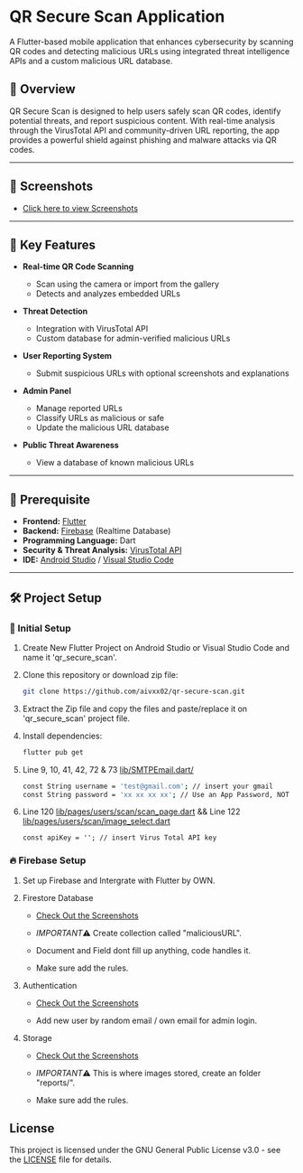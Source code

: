 # QR Secure Scan Application

A Flutter-based mobile application that enhances cybersecurity by scanning QR codes and detecting malicious URLs using integrated threat intelligence APIs and a custom malicious URL database.

## 📱 Overview

QR Secure Scan is designed to help users safely scan QR codes, identify potential threats, and report suspicious content. With real-time analysis through the VirusTotal API and community-driven URL reporting, the app provides a powerful shield against phishing and malware attacks via QR codes.

---

## 📸 Screenshots

- [Click here to view Screenshots](screenshots/app-images/)

----

## 🚨 Key Features

- **Real-time QR Code Scanning**

  - Scan using the camera or import from the gallery
  - Detects and analyzes embedded URLs
- **Threat Detection**

  - Integration with VirusTotal API
  - Custom database for admin-verified malicious URLs
- **User Reporting System**

  - Submit suspicious URLs with optional screenshots and explanations
- **Admin Panel**

  - Manage reported URLs
  - Classify URLs as malicious or safe
  - Update the malicious URL database
- **Public Threat Awareness**

  - View a database of known malicious URLs

---

## 🧱 Prerequisite

- **Frontend:** [Flutter](https://docs.flutter.dev/get-started/install/windows/desktop/)
- **Backend:** [Firebase](https://firebase.google.com/) (Realtime Database)
- **Programming Language:** Dart
- **Security & Threat Analysis:** [VirusTotal API](https://www.virustotal.com/gui/home/upload/)
- **IDE:** [Android Studio](https://developer.android.com/studio/) / [Visual Studio Code](https://visualstudio.microsoft.com/downloads/)

---

## 🛠️ Project Setup

### 🔨 Initial Setup

1. Create New Flutter Project on Android Studio or Visual Studio Code and name it 'qr_secure_scan'.

2. Clone this repository or download zip file:
   ```bash
   git clone https://github.com/aivxx02/qr-secure-scan.git

3. Extract the Zip file and copy the files and paste/replace it on 'qr_secure_scan' project file.

4. Install dependencies:
   ```bash
   flutter pub get

5. Line 9, 10, 41, 42, 72 & 73 [lib/SMTPEmail.dart/](lib/SMTPEmail.dart/)
    ```bash 
    const String username = 'test@gmail.com'; // insert your gmail
    const String password = 'xx xx xx xx'; // Use an App Password, NOT your Gmail password

6. Line 120 [lib/pages/users/scan/scan_page.dart](lib/pages/users/scan/scan_page.dart/) && Line 122 [lib/pages/users/scan/image_select.dart](lib/pages/users/scan/image_select.dart/)
	```
	const apiKey = ''; // insert Virus Total API key

### 🔥 Firebase Setup

1. Set up Firebase and Intergrate with Flutter by OWN.

2. Firestore Database
   - [Check Out the Screenshots](screenshots/firebase-setup/firestore-database/)

   - *IMPORTANT*⚠️ Create collection called "maliciousURL".

   - Document and Field dont fill up anything, code handles it.

   - Make sure add the rules.

3. Authentication
   - [Check Out the Screenshots](screenshots/firebase-setup/authentication/)

   - Add new user by random email / own email for admin login.

4. Storage
   - [Check Out the Screenshots](screenshots/firebase-setup/storage/)
   
   - *IMPORTANT*⚠️ This is where images stored, create an folder "reports/". 

   - Make sure add the rules.


## License
This project is licensed under the GNU General Public License v3.0 - see the [LICENSE](LICENSE/) file for details.

